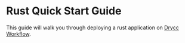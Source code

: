 # Rust Quick Start Guide

This guide will walk you through deploying a rust application on [Drycc Workflow](https://github.com/drycc/workflow).

